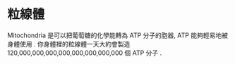 # 粒線體

Mitochondria 是可以把葡萄糖的化學能轉為 ATP 分子的胞器, ATP 能夠輕易地被身體使用
. 你身體裡的粒線體一天大約會製造 120,000,000,000,000,000,000,000,000 個 ATP 分子
.

